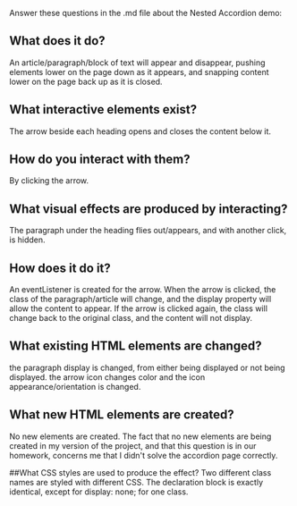 Answer these questions in the .md file about the Nested Accordion demo:

## What does it do?
  An article/paragraph/block of text will appear and disappear, pushing elements lower on the page down as it appears, and snapping content lower on the page back up as it is closed.

## What interactive elements exist?
  The arrow beside each heading opens and closes the content below it.

## How do you interact with them?
  By clicking the arrow.

## What visual effects are produced by interacting?
  The paragraph under the heading flies out/appears, and with another click, is hidden.

## How does it do it?
  An eventListener is created for the arrow. When the arrow is clicked, the class of the paragraph/article will change, and the display property will allow the content to appear.
  If the arrow is clicked again, the class will change back to the original class, and the content will not display.

## What existing HTML elements are changed?
  the paragraph display is changed, from either being displayed or not being displayed. the arrow icon changes color and the icon appearance/orientation is changed.

## What new HTML elements are created?
  No new elements are created. The fact that no new elements are being created in my version of the project, and that this question is in our homework, concerns me that I didn't solve the accordion page correctly.

##What CSS styles are used to produce the effect?
  Two different class names are styled with different CSS. The declaration block is exactly identical, except for display: none; for one class.
